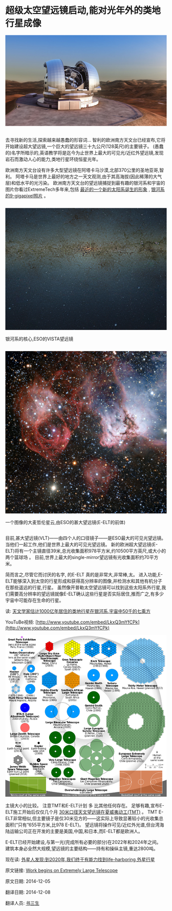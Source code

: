 超级太空望远镜启动,能对光年外的类地行星成像
==

![](01_ExtremelyLargeTelescope.jpg)

##

去寻找新的生活,探索越来越愚蠢的形容词… 智利的欧洲南方天文台已经宣布,它将开始建设超大望远镜,一个巨大的望远镜三十九公尺(128英尺)的主要镜子。 (愚蠢的)名字所暗示的,英语教学将是迄今为止世界上最大的可见光/近红外望远镜,发现岩石而激动人心的能力,类地行星环绕恒星光年。

欧洲南方天文台设有许多大型望远镜在阿塔卡马沙漠,北部370公里的圣地亚哥,智利。 阿塔卡马是世界上最好的地方之一天文观测,由于其高海拔(因此稀薄的大气层)和低水平的光污染。 欧洲南方天文台的望远镜捕捉到最有趣的银河系和宇宙的图片你看过ExtremeTech多年来,包括 [最近的一个新的太阳系诞生的形象](http://www.extremetech.com/extreme/193710-birth-of-a-solar-system-the-first-ever-high-resolution-image-of-planet-formation) , [银河系的9-gigapixel照片](http://www.extremetech.com/extreme/139329-9-gigapixels-84-million-stars-peer-into-the-worlds-most-detailed-photo-of-the-milky-way) 。

##

![](02_CoreMilkyWay.jpg)

银河系的核心,ESO的VISTA望远镜

##

![](03_LargeMagellanicCloud.jpg)

一个图像的大麦哲伦星云,由ESO的甚大望远镜(E-ELT的前体)

##

目前,甚大望远镜(VLT)——由四个人的口径镜子——是ESO最大的可见光望远镜。 当他们一起工作,他们是世界上最大的可见光望远镜。 新的欧洲超大望远镜(E-ELT)将有一个主镜直径39米,总光收集面积978平方米,约10500平方英尺,或大小的 两个篮球场 。 目前,世界上最大的single-mirror望远镜有光收集面积约70平方米。

简而言之,尽管它而讨厌的名字, 的E-ELT 真的是非常大,非常棒,太。 进入功能,E-ELT能够深入到太空的行星形成和获得高分辨率的图像,并检测水和其他有机分子在那些遥远的行星,行星。 虽然像开普勒太空望远镜可以找到这些太阳系外行星,我们需要高分辨率的望远镜就像E-ELT确认这些行星是否实际居住,推而广之,有多少宇宙中可能存在生命的行星。

读: [天文学家估计1000亿年居住的类地行星在银河系,宇宙中50千的七乘方](http://www.extremetech.com/extreme/152573-astronomers-estimate-100-billion-habitable-earth-like-planets-in-the-milky-way-50-sextillion-in-the-universe)


YouTuBe视频: [http://www.youtube.com/embed/LkxQ3mYfCPk](http://www.youtube.com/embed/LkxQ3mYfCPk)


![](04_mirrorSizes.png)

主镜大小的比较。 注意TMT和E-ELT计划 多 比其他任何存在。
足够有趣,宣布E-ELT施工开始后仅仅几个月 [30米口径天文望远镜在夏威夷动工(TMT)](../telescope/telescope.md) 。 TMT E-ELT非常相似,但主要镜子是仅30米见方的——这实际上导致显著较小的光收集总面积(“只有”655平方米,比978 E-ELT)。 望远镜将操作可见/近红外光谱,但台湾海陆运输公司正在开发的主要是美国,中国,和日本,而E-ELT都是欧洲人。

E-ELT已经开始建设,与第一光(完成所有必要的部分)在2022年和2024年之间。 建筑本身必全然大规模,望远镜的主要结构——持有和操纵主镜,重达2800吨。

现在读: [外星人发现:到2020年,我们终于有能力找到life-harboring,外星行星](http://www.extremetech.com/extreme/170628-alien-spotting-by-2020-well-finally-have-the-ability-to-locate-habitable-alien-planets)


原文链接: [Work begins on Extremely Large Telescope](http://www.extremetech.com/extreme/195453-work-begins-on-extremely-large-telescope-will-be-able-to-image-tiny-earth-like-planets-from-light-years-away)

原文日期: 2014-12-05

翻译日期: 2014-12-08

翻译人员: [书三生](http://t.qq.com/renfufei)
